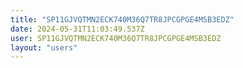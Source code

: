 ```yaml
---
title: "SP11GJVQTMN2ECK740M36Q7TR8JPCGPGE4MSB3EDZ"
date: 2024-05-31T11:03:49.537Z
user: SP11GJVQTMN2ECK740M36Q7TR8JPCGPGE4MSB3EDZ
layout: "users"
---
```

    